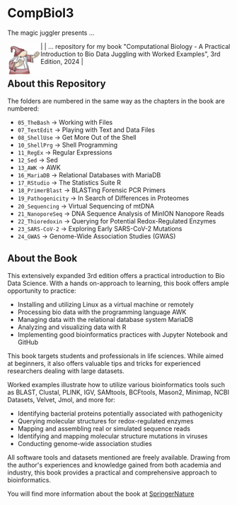 # CompBiol3

The magic juggler presents ...

| <img align="left" width="75" height="75" src="magic_juggler.png"> | ... repository for my book "Computational Biology - A Practical Introduction to Bio Data Juggling with Worked Examples", 3rd Edition, 2024 |

## About this Repository
The folders are numbered in the same way as the chapters in the book are numbered:

- `05_TheBash` -> Working with Files
- `07_TextEdit` -> Playing with Text and Data Files
- `08_ShellUse` -> Get More Out of the Shell
- `10_ShellPrg` -> Shell Programming
- `11_RegEx` -> Regular Expressions
- `12_Sed` -> Sed
- `13_AWK` -> AWK
- `16_MariaDB` -> Relational Databases with MariaDB
- `17_RStudio` -> The Statistics Suite R
- `18_PrimerBlast` -> BLASTing Forensic PCR Primers
- `19_Pathogenicity` -> In Search of Diﬀerences in Proteomes
- `20_Sequencing` -> Virtual Sequencing of mtDNA
- `21_NanoporeSeq` -> DNA Sequence Analysis of MinION Nanopore Reads
- `22_Thioredoxin` -> Querying for Potential Redox-Regulated Enzymes
- `23_SARS-CoV-2` -> Exploring Early SARS-CoV-2 Mutations
- `24_GWAS` -> Genome-Wide Association Studies (GWAS)


## About the Book
This extensively expanded 3rd edition offers a practical introduction to Bio Data Science. With a hands on-approach to learning, this book offers ample opportunity to practice:
 
- Installing and utilizing Linux as a virtual machine or remotely
- Processing bio data with the programming language AWK
- Managing data with the relational database system MariaDB
- Analyzing and visualizing data with R
- Implementing good bioinformatics practices with Jupyter Notebook and GitHub
 
This book targets students and professionals in life sciences. While aimed at beginners, it also offers valuable tips and tricks for experienced researchers dealing with large datasets.
 
Worked examples illustrate how to utilize various bioinformatics tools such as BLAST, Clustal, PLINK, IGV, SAMtools, BCFtools, Mason2, Minimap, NCBI Datasets, Velvet, Jmol, and more for:
 
- Identifying bacterial proteins potentially associated with pathogenicity
- Querying molecular structures for redox-regulated enzymes
- Mapping and assembling real or simulated sequence reads
- Identifying and mapping molecular structure mutations in viruses
- Conducting genome-wide association studies
 
All software tools and datasets mentioned are freely available. Drawing from the author's experiences and knowledge gained from both academia and industry, this book provides a practical and comprehensive approach to bioinformatics.

You will find more information about the book at [SpringerNature](https://link.springer.com/book/9783031703133)

